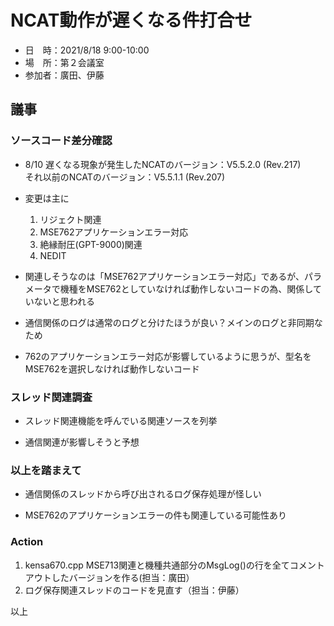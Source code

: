 # NCAT動作が遅くなる件打合せ

- 日　時：2021/8/18 9:00-10:00
- 場　所：第２会議室
- 参加者：廣田、伊藤

## 議事

### ソースコード差分確認

- 8/10 遅くなる現象が発生したNCATのバージョン：V5.5.2.0 (Rev.217)<BR>
それ以前のNCATのバージョン：V5.5.1.1 (Rev.207)

- 変更は主に
    1. リジェクト関連
    2. MSE762アプリケーションエラー対応
    3. 絶縁耐圧(GPT-9000)関連
    4. NEDIT

- 関連しそうなのは「MSE762アプリケーションエラー対応」であるが、パラメータで機種をMSE762としていなければ動作しないコードの為、関係していないと思われる


- 通信関係のログは通常のログと分けたほうが良い？メインのログと非同期なため

- 762のアプリケーションエラー対応が影響しているように思うが、型名をMSE762を選択しなければ動作しないコード

### スレッド関連調査

- スレッド関連機能を呼んでいる関連ソースを列挙

- 通信関連が影響しそうと予想


### 以上を踏まえて    

- 通信関係のスレッドから呼び出されるログ保存処理が怪しい

- MSE762のアプリケーションエラーの件も関連している可能性あり
    
### Action
1. kensa670.cpp MSE713関連と機種共通部分のMsgLog()の行を全てコメントアウトしたバージョンを作る(担当：廣田）
2. ログ保存関連スレッドのコードを見直す（担当：伊藤）

以上